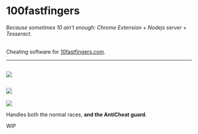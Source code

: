 # 100fastfingers
###### Because sometimes 10 ain't enough: Chrome Extension + Nodejs server + Tesseract.

Cheating software for [10fastfingers.com](https://10fastfingers.com/).


-------------
![](https://i.imgur.com/93Jv7Cm.png)
----------
![](https://i.imgur.com/uAvvf4T.png)
-------------
![](https://i.imgur.com/uAvvf4T.png)



Handles both the normal races, **and the AntiCheat guard**.

WIP
